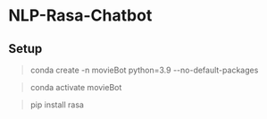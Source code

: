 # NLP-Rasa-Chatbot

## Setup
> conda create -n movieBot python=3.9 --no-default-packages

> conda activate movieBot

> pip install rasa

